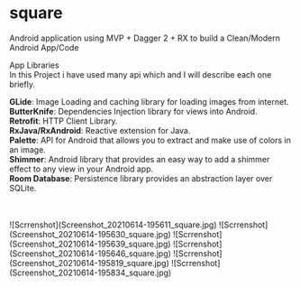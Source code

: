 # square

Android application using MVP + Dagger 2 + RX to build a Clean/Modern Android App/Code

App Libraries
<br/>
In this Project i have used many api which and I will describe each one briefly.

**GLide**: Image Loading and caching library for loading images from internet.  
**ButterKnife**: Dependencies Injection library for views into Android.  
**Retrofit**: HTTP Client Library.  
**RxJava/RxAndroid**: Reactive extension for Java.  
**Palette**:  API for Android that allows you to extract and make use of colors in an image.  
**Shimmer**: Android library that provides an easy way to add a shimmer effect to any view in your Android app.  
**Room Database**: Persistence library provides an abstraction layer over SQLite.     


<br/>
<br/>
![Scrrenshot](Screenshot_20210614-195611_square.jpg)
![Scrrenshot](Screenshot_20210614-195630_square.jpg)
![Scrrenshot](Screenshot_20210614-195639_square.jpg)
![Scrrenshot](Screenshot_20210614-195646_square.jpg)
![Scrrenshot](Screenshot_20210614-195819_square.jpg)
![Scrrenshot](Screenshot_20210614-195834_square.jpg)
